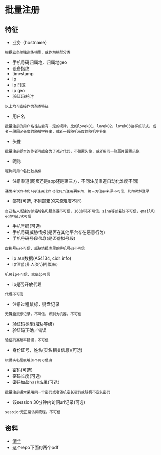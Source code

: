 # 批量注册

## 特征

* 业务（hostname）
```
根据业务单独训练模型，或作为模型分类
```
* 手机号码归属地，归属地geo
* 设备指纹
* timestamp
* ip
* ip 时区
* ip geo
* 验证码耗时
```
以上均可直接作为聚类特征
```
* 用户名
```
批量注册的用户名往往会有一定的规律，比如lovek01，lovek02，lovek03这样的形式，或者一段固定长度的随机字符串，或者一段随机长度的随机字符串
```
* 头像
```
批量注册脚本的作者可能会为了减少代码，不设置头像，或者用同一张图片设置头像
```
* 昵称
```
昵称同用户名比较类似
```

* 注册渠道(网页还是app还是第三方，不同注册渠道自动化难度不同)
```
通常来说自动化app注册比自动化网页注册要麻烦，第三方注册来源不可信，比如微博登录
```

* 邮箱(可选, 不同邮箱的来源难度不同)
```
自己私人搭建的邮箱域名和服务器不可信，163邮箱不可信，sina等邮箱较不可信，gmail和qq邮箱比较可信
```

* 手机号码(可选)
* 手机号码威胁情报(是否在其他平台存在恶意行为)
* 手机号码号段信息(是否虚拟号段)
```
虚拟号码不可信，威胁情报库里的手机号码不可信
```
* ip asn数据(AS4134, cidr, info)
* ip信誉(非人类访问概率)
```
机房ip不可信，家庭ip可信
```
* ip是否开放代理
```
代理不可信
```
* 注册过程鼠标，键盘记录
```
无键盘鼠标记录，不可信，识别为机器，不可信
```
* 验证码类型(威胁等级)
* 验证码正确／错误
```
验证码高频率错误，不可信
```
* 身份证号，姓名(实名相关信息)(可选)
```
根据实名程度增加不同可信度
```
* 密码(可选)
* 密码长度(可选)
* 密码加盐hash结果(可选)
```
批量注册通常采用同一个密码或者随机定长密码或随机不定长密码
```
* 该session 30分钟内访问url记录(可选)
```
session无正常访问流程，不可信
```

## 资料

* [清华](http://jst.tsinghuajournals.com/CN/rhhtml/20170611.htm#outline_anchor_12)
* 这个repo下面的两个pdf
